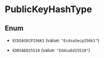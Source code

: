 

# PublicKeyHashType

## Enum


* `ECDSASECP256K1` (value: `"EcdsaSecp256k1"`)

* `EDDSAED25519` (value: `"EddsaEd25519"`)



